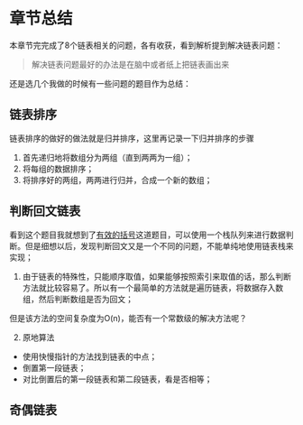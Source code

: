 # 章节总结

本章节完完成了8个链表相关的问题，各有收获，看到解析提到解决链表问题：

> 解决链表问题最好的办法是在脑中或者纸上把链表画出来

还是选几个我做的时候有一些问题的题目作为总结：

## 链表排序

链表排序的做好的做法就是归并排序，这里再记录一下归并排序的步骤

1. 首先递归地将数组分为两组（直到两两为一组）；
2. 将每组的数据排序；
3. 将排序好的两组，两两进行归并，合成一个新的数组；

## 判断回文链表

看到这个题目我就想到了[有效的括号](https://leetcode-cn.com/problems/valid-parentheses/)这道题目，可以使用一个栈队列来进行数据判断。但是细想以后，发现判断回文又是一个不同的问题，不能单纯地使用链表栈来实现；

1. 由于链表的特殊性，只能顺序取值，如果能够按照索引来取值的话，那么判断方法就比较容易了。所以有一个最简单的方法就是遍历链表，将数据存入数组，然后判断数组是否为回文；

但是该方法的空间复杂度为O(n)，能否有一个常数级的解决方法呢？

2. 原地算法
  * 使用快慢指针的方法找到链表的中点；
  * 倒置第一段链表；
  * 对比倒置后的第一段链表和第二段链表，看是否相等；

## 奇偶链表
